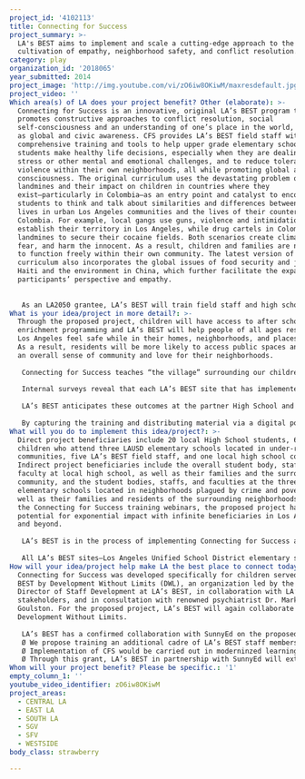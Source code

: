 ```yaml
---
project_id: '4102113'
title: Connecting for Success
project_summary: >-
  LA's BEST aims to implement and scale a cutting-edge approach to the
  cultivation of empathy, neighborhood safety, and conflict resolution.
category: play
organization_id: '2018065'
year_submitted: 2014
project_image: 'http://img.youtube.com/vi/zO6iw8OKiwM/maxresdefault.jpg'
project_video: ''
Which area(s) of LA does your project benefit? Other (elaborate): >-
  Connecting for Success is an innovative, original LA’s BEST program that
  promotes constructive approaches to conflict resolution, social
  self-consciousness and an understanding of one’s place in the world, as well
  as global and civic awareness. CFS provides LA’s BEST field staff with
  comprehensive training and tools to help upper grade elementary school
  students make healthy life decisions, especially when they are dealing with
  stress or other mental and emotional challenges, and to reduce tolerance for
  violence within their own neighborhoods, all while promoting global and civic
  consciousness. The original curriculum uses the devastating problem of
  landmines and their impact on children in countries where they
  exist—particularly in Colombia—as an entry point and catalyst to encourage
  students to think and talk about similarities and differences between their
  lives in urban Los Angeles communities and the lives of their counterparts in
  Colombia. For example, local gangs use guns, violence and intimidation to
  establish their territory in Los Angeles, while drug cartels in Colombia use
  landmines to secure their cocaine fields. Both scenarios create climates of
  fear, and harm the innocent. As a result, children and families are not able
  to function freely within their own community. The latest version of CFS
  curriculum also incorporates the global issues of food security and justice in
  Haiti and the environment in China, which further facilitate the expansion of
  participants’ perspective and empathy. 
   
   
   As an LA2050 grantee, LA’s BEST will train field staff and high school students to implement CFS in benefit of children at three Los Angeles Unified School District (LAUSD) elementary schools. Moreover, LA’s BEST will upgrade a learning environment at an LAUSD high school to make it more conducive to instruction. Finally, this project connects Los Angeles-area elementary school students, a Los Angeles high school, LA’s BEST field staff, LA’s BEST senior staff, as well as two other educational institutions through an online learning portal. The portal is a platform to train program workers to implement the Connecting for Success curriculum, which teaches children empathy, social awareness, global awareness, community connection, cross-generation connection, and demonstrates a clear path to a career in community service.
What is your idea/project in more detail?: >-
  Through the proposed project, children will have access to after school
  enrichment programming and LA’s BEST will help people of all ages residing in
  Los Angeles feel safe while in their homes, neighborhoods, and places to play.
  As a result, residents will be more likely to access public spaces and develop
  an overall sense of community and love for their neighborhoods. 
   
   Connecting for Success teaches “the village” surrounding our children how to process complex emotions associated with violence, which is persistent in the neighborhoods we serve. Rather than seeing their community as a threat, children will see their community as a source of relief and empathy. By scaling this training, CFS increases the levels of empathy, safety and reassurance in children – replacing the fear that keeps them from accessing public play spaces in the first place. These children need to heal before we can expect them to want to play.
   
   Internal surveys reveal that each LA’s BEST site that has implemented Connecting for Success has experienced significant positive outcomes for staff and students. CFS has given once-shy youth a chance to speak up and take leadership roles, increased a sense of community and improved quality of relationships among participants and staff, as well as broadened participants’ worldview. Students have acquired life and leadership skills, particularly in making healthy, constructive decisions. Field staff report better competencies in responding to student needs, developing programs and leading activities, as well as improved abilities in active listening, patience, and connecting with children so that they feel comfortable seeking guidance through difficult situations. 
   
   LA’s BEST anticipates these outcomes at the partner High School and the three elementary schools that will launch CFS as a direct result of the proposed project. Moreover, once CFS is available to a broader audience via the proposed training webinars, LA’s BEST expects other youth service providers, their constituents, and the communities surrounding them to experience the above-described benefits of Connecting for Success. 
   
   By capturing the training and distributing material via a digital portal, the potential to scale impact of the curriculum is immeasurable. Not only will the portal allow training to reach the entire 2,300 field staff of LA’s BEST, benefiting more than 28,000 children the organization serves daily, it also could easily be shared externally.
What will you do to implement this idea/project?: >-
  Direct project beneficiaries include 20 local High School students, 60
  children who attend three LAUSD elementary schools located in under-resourced
  communities, five LA’s BEST field staff, and one local high school counselor.
  Indirect project beneficiaries include the overall student body, staff, and
  faculty at local high school, as well as their families and the surrounding
  community, and the student bodies, staffs, and faculties at the three LAUSD
  elementary schools located in neighborhoods plagued by crime and poverty, as
  well as their families and residents of the surrounding neighborhoods. With
  the Connecting for Success training webinars, the proposed project has
  potential for exponential impact with infinite beneficiaries in Los Angeles
  and beyond.
   
   LA’s BEST is in the process of implementing Connecting for Success at all 194 after school program sites. Since 1988, LA’s BEST has grown from operating at 10 elementary school sites to 194, and now serves 28,000 children each day during the after school hours. Since the organization’s inception, LA’s BEST has provided more than 362,000 elementary students with out-of-school time learning experiences within safe, stable and stimulating environments to ensure short-term and long-term academic and social success. Further, since 1988, LA’s BEST has brought more than $300 million in public and private dollars to the City of Los Angeles, with a significant percentage used for salaries of youth development community staff hired from neighborhoods in which the children served by the organization reside. 
   
   All LA’s BEST sites—Los Angeles Unified School District elementary schools—are located in high-crime, low-income communities throughout Central, East and South Los Angeles and the San Fernando Valley. Eighty percent (80%) of children served by LA’s BEST are Latino, 12% are African American, and about 4% are Asian. On average, 90% of students qualify for free or reduced-price lunch. While children from more affluent neighborhoods often spend out-of-school time partaking in activities that interest them, as well as help them to wholly learn and grow, like organized team sports, visual and performing arts, and digital learning experiences, children served by LA’s BEST generally lack these types of extracurricular opportunities within their homes, schools and communities.
How will your idea/project help make LA the best place to connect today? In LA2050?: >-
  Connecting for Success was developed specifically for children served by LA’s
  BEST by Development Without Limits (DWL), an organization led by the former
  Director of Staff Development at LA’s BEST, in collaboration with LA’s BEST
  stakeholders, and in consultation with renowned psychiatrist Dr. Mark
  Goulston. For the proposed project, LA’s BEST will again collaborate with
  Development Without Limits.
   
   LA’s BEST has a confirmed collaboration with SunnyEd on the proposed project. SunnyEdwill help LA’s BEST design the CFS portal and bring Connecting for Success to scale. In addition, support from the LA2050 grant will permit LA’s BEST to partner with SunnyEdto test the implementation of Connecting for Success by extending the training in several ways:
   Ø We propose training an additional cadre of LA’s BEST staff members in the implementation of the CFS curriculum for 3 sites. Staff training will include an orientation session of 12 hours for 6 staff members and follow-on training of 3 sessions. Each follow-on session prepares staff to introduce and implement a specific journey with students. 
   Ø Implementation of CFS would be carried out in moderninzed learning space e.g. the Incubator Hub on the campus of Locke High School in South Los Angeles. Through this project, LA’s BEST would partner with a local high school to update and use this space for instruction and for community needs. The updates would benefit the high school long after the conclusion of this project.
   Ø Through this grant, LA’s BEST in partnership with SunnyEd will extend the training to high school students at the high school in Los Angeles. These high school students will then form a mentoring group for the LA’s BEST elementary school students and would work alongside our staff in the implementation of CFS. Journeys would focus on those elements in the curriculum that foster positive connections and those that develop skills for facilitating conversations. The effort is aimed as much to connect younger and older youth as to extend the social action model to a new target (high school students). We propose to train 20 high school students in the CFS curriculum. Their work would support implementation of the program at each of three sites. High School youth would work with small groups of 4 to 5 LA’s BEST students and support the work of LA’s BEST staff debriefing experiences in small groups (checking for understanding, debriefing the journey).
Whom will your project benefit? Please be specific.: '1'
empty_column_1: ''
youtube_video_identifier: zO6iw8OKiwM
project_areas:
  - CENTRAL LA
  - EAST LA
  - SOUTH LA
  - SGV
  - SFV
  - WESTSIDE
body_class: strawberry

---
```

